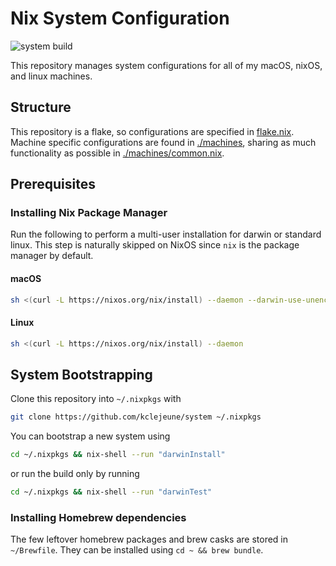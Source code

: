 # Nix System Configuration

![system build](https://github.com/kclejeune/system/workflows/system%20build/badge.svg)

This repository manages system configurations for all of my
macOS, nixOS, and linux machines.

## Structure

This repository is a flake, so configurations are specified
in [flake.nix](./flake.nix). Machine specific configurations are found
in [./machines](./machines), sharing as much functionality as
possible in [./machines/common.nix](./machines/common.nix).

## Prerequisites
### Installing Nix Package Manager

Run the following to perform a multi-user installation
for darwin or standard linux. This step is naturally
skipped on NixOS since `nix` is the package manager by default.

#### macOS

```bash
sh <(curl -L https://nixos.org/nix/install) --daemon --darwin-use-unencrypted-nix-store-volume
```

#### Linux

```bash
sh <(curl -L https://nixos.org/nix/install) --daemon
```

## System Bootstrapping

Clone this repository into `~/.nixpkgs` with

```bash
git clone https://github.com/kclejeune/system ~/.nixpkgs
```

You can bootstrap a new system using

```bash
cd ~/.nixpkgs && nix-shell --run "darwinInstall"
```

or run the build only by running

```bash
cd ~/.nixpkgs && nix-shell --run "darwinTest"
```

### Installing Homebrew dependencies

The few leftover homebrew packages and brew casks are stored in `~/Brewfile`. They can be installed using `cd ~ && brew bundle`.
